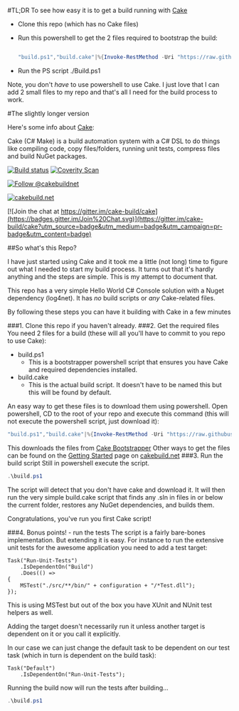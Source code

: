 #TL;DR
To see how easy it is to get a build running with [Cake](https://github.com/cake-build/cake)

* Clone this repo (which has no Cake files)

* Run this powershell  to get the 2 files required to bootstrap the build:
	```PowerShell

	"build.ps1","build.cake"|%{Invoke-RestMethod -Uri "https://raw.githubusercontent.com/cake-build/bootstrapper/master/res/scripts/$($_)" -OutFile $_}
	```
* Run the PS script ./Build.ps1


Note, you don't *have* to use powershell to use Cake. I just love that I can add 2 small files to my repo and that's all I need for the build process to work.

#The slightly longer version

Here's some info about [Cake](https://github.com/cake-build/cake):

Cake (C# Make) is a build automation system with a C# DSL to do things like compiling code, copy files/folders, running unit tests, compress files and build NuGet packages.

[![Build status](https://ci.appveyor.com/api/projects/status/s9oscm9t7ase6h6d?svg=true)](https://ci.appveyor.com/project/cakebuild/cake)
[![Coverity Scan](https://scan.coverity.com/projects/4147/badge.svg)](https://scan.coverity.com/projects/4147) 

[![Follow @cakebuildnet](https://img.shields.io/badge/Twitter-Follow%20%40cakebuildnet-blue.svg)](https://twitter.com/intent/follow?screen_name=cakebuildnet)

[![cakebuild.net](https://img.shields.io/badge/WWW-cakebuild.net-blue.svg)](http://cakebuild.net/)

[![Join the chat at https://gitter.im/cake-build/cake](https://badges.gitter.im/Join%20Chat.svg)](https://gitter.im/cake-build/cake?utm_source=badge&utm_medium=badge&utm_campaign=pr-badge&utm_content=badge)

##So what's this Repo?

I have just started using Cake and it took me a little (not long) time to figure out what I needed to start my build process. It turns out that it's hardly anything and the steps are simple. This is my attempt to document that.

This repo has a very simple Hello World C# Console solution with a Nuget dependency (log4net). It has *no* build scripts or *any* Cake-related files.

By following these steps you can have it building with Cake in a few minutes

###1. Clone this repo 
if you haven't already.
###2. Get the required files
You need 2 files for a build (these will all you'll have to commit to you repo to use Cake):
* build.ps1
  * This is a bootstrapper powershell script that ensures you have Cake and required dependencies installed.
* build.cake
  * This is the actual build script. It doesn't have to be named this but this will be found by default.

An easy way to get these files is to download them using powershell. 
Open powershell, CD to the root of your repo and execute this command (this will not execute the powershell script, just download it):
```PowerShell
"build.ps1","build.cake"|%{Invoke-RestMethod -Uri "https://raw.githubusercontent.com/cake-build/bootstrapper/master/res/scripts/$($_)" -OutFile $_}
```
This downloads the files from [Cake Bootstrapper](https://github.com/cake-build/bootstrapper)
Other ways to get the files can be found on the [Getting Started](http://cakebuild.net/getting-started/) page on [cakebuild.net](http://cakebuild.net)
###3. Run the build script
Still in powershell execute the script. 
```PowerShell
.\build.ps1
```

The script will detect that you don't have cake and download it. It will then run the very simple build.cake script that finds any .sln in files in or below the current folder, restores any NuGet dependencies, and builds them.


Congratulations, you've run you first Cake script!

###4. Bonus points! - run the tests
The script is a fairly bare-bones implementation. But extending it is easy. For instance to run the extensive unit tests for the awesome application you need to add a test target:
```CSharp
Task("Run-Unit-Tests")
    .IsDependentOn("Build")
    .Does(() =>
{
    MSTest("./src/**/bin/" + configuration + "/*Test.dll");
});
```
This is using MSTest but out of the box you have XUnit and NUnit test helpers as well.

Adding the target doesn't necessarily run it unless another target is dependent on it or you call it explicitly.

In our case we can just change the default task to be dependent on our test task (which in turn is dependent on the build task):
```CSharp
Task("Default")
    .IsDependentOn("Run-Unit-Tests");
```
Running the build now will run the tests after building...
```PowerShell
.\build.ps1
```
